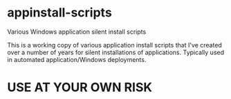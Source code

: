 # appinstall-scripts
Various Windows application silent install scripts

This is a working copy of various application install scripts that I've created over a number of years for silent installations of applications.
Typically used in automated application/Windows deployments.

# USE AT YOUR OWN RISK #
